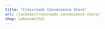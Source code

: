 ```yaml
---
title: "Crossroads Convenience Store"
url: /jackson/crossroads-convenience-store/
shop: Lebensmittel
---
```


